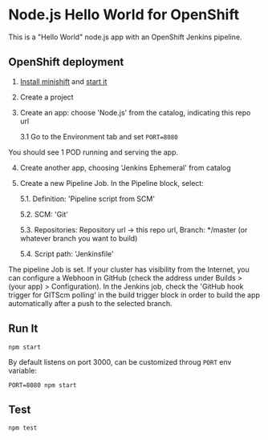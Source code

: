 # Node.js Hello World for OpenShift

This is a "Hello World" node.js app with an OpenShift Jenkins pipeline.

## OpenShift deployment

1. [Install minishift](https://docs.okd.io/latest/minishift/getting-started/installing.html) and [start it](https://docs.okd.io/latest/minishift/getting-started/quickstart.html)

2. Create a project

3. Create an app: choose 'Node.js' from the catalog, indicating this repo url

    3.1 Go to the Environment tab and set `PORT=8080`

You should see 1 POD running and serving the app.

4. Create another app, choosing 'Jenkins Ephemeral' from catalog

5. Create a new Pipeline Job. In the Pipeline block, select:

    5.1. Definition: 'Pipeline script from SCM'

    5.2. SCM: 'Git'

    5.3. Repositories: Repository url -> this repo url, Branch: */master (or whatever branch you want to build)

    5.4. Script path: 'Jenkinsfile'

The pipeline Job is set. If your cluster has visibility from the Internet, you can configure a Webhoon in GitHub (check the address under Builds > (your app) > Configuration). In the Jenkins job,  check the 'GitHub hook trigger for GITScm polling' in the build trigger block in order to build the app automatically after a push to the selected branch.

## Run It

`npm start`

By default listens on port 3000, can be customized throug `PORT` env variable:

`PORT=8080 npm start`

## Test

`npm test`
